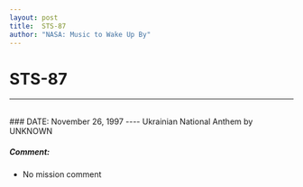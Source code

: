 ```yaml
---
layout: post
title:  STS-87
author: "NASA: Music to Wake Up By"
---
```


# STS-87
----
<br/>
### DATE: November 26, 1997
----
Ukrainian National Anthem by UNKNOWN

##### Comment:
* No mission comment
